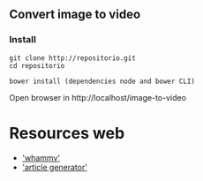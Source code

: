 ## Convert image to video

### Install

	git clone http://repositorio.git
	cd repositorio

	bower install (dependencies node and bower CLI)

Open browser in http://localhost/image-to-video

# Resources web

- ['whammy'](https://github.com/antimatter15/whammy)
- ['article generator'](http://techslides.com/convert-images-to-video-with-javascript)